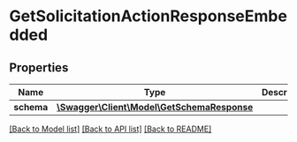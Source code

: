 # GetSolicitationActionResponseEmbedded

## Properties
Name | Type | Description | Notes
------------ | ------------- | ------------- | -------------
**schema** | [**\Swagger\Client\Model\GetSchemaResponse**](GetSchemaResponse.md) |  | [optional] 

[[Back to Model list]](../README.md#documentation-for-models) [[Back to API list]](../README.md#documentation-for-api-endpoints) [[Back to README]](../README.md)


